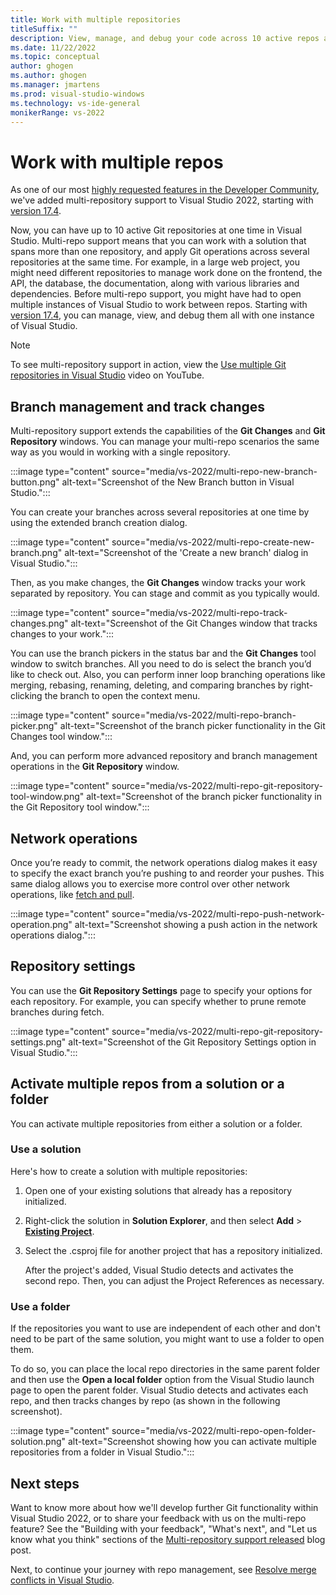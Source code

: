 ```yaml
---
title: Work with multiple repositories
titleSuffix: ""
description: View, manage, and debug your code across 10 active repos at the same time by using the Git tooling within Visual Studio.
ms.date: 11/22/2022
ms.topic: conceptual
author: ghogen
ms.author: ghogen
ms.manager: jmartens
ms.prod: visual-studio-windows
ms.technology: vs-ide-general
monikerRange: vs-2022
---
```

# Work with multiple repos

As one of our most [highly requested features in the Developer Community](https://developercommunity.visualstudio.com/t/allow-multiple-git-repositories-to-be-active-at-on/351156), we've added multi-repository support to Visual Studio 2022, starting with [version 17.4](/visualstudio/releases/2022/release-notes-v17.4).

Now, you can have up to 10 active Git repositories at one time in Visual Studio. Multi-repo support means that you can work with a solution that spans more than one repository, and apply Git operations across several repositories at the same time. For example, in a large web project, you might need different repositories to manage work done on the frontend, the API, the database, the documentation, along with various libraries and dependencies. Before multi-repo support, you might have had to open multiple instances of Visual Studio to work between repos. Starting with [version 17.4](/visualstudio/releases/2022/release-notes-v17.4), you can manage, view, and debug them all with one instance of Visual Studio.

> [!NOTE]
> To see multi-repository support in action, view the [Use multiple Git repositories in Visual Studio](https://www.youtube.com/watch?v=ctnlQzX2YwI&t=34s) video on YouTube.

## Branch management and track changes

Multi-repository support extends the capabilities of the **Git Changes** and **Git Repository** windows. You can manage your multi-repo scenarios the same way as you would in working with a single repository.

:::image type="content" source="media/vs-2022/multi-repo-new-branch-button.png" alt-text="Screenshot of the New Branch button in Visual Studio.":::

You can create your branches across several repositories at one time by using the extended branch creation dialog.

:::image type="content" source="media/vs-2022/multi-repo-create-new-branch.png" alt-text="Screenshot of the 'Create a new branch' dialog in Visual Studio.":::

Then, as you make changes, the **Git Changes** window tracks your work separated by repository. You can stage and commit as you typically would.

:::image type="content" source="media/vs-2022/multi-repo-track-changes.png" alt-text="Screenshot of the Git Changes window that tracks changes to your work.":::

You can use the branch pickers in the status bar and the **Git Changes** tool window to switch branches. All you need to do is select the branch you’d like to check out. Also, you can perform inner loop branching operations like merging, rebasing, renaming, deleting, and comparing branches by right-clicking the branch to open the context menu.

:::image type="content" source="media/vs-2022/multi-repo-branch-picker.png" alt-text="Screenshot of the branch picker functionality in the Git Changes tool window.":::

And, you can perform more advanced repository and branch management operations in the **Git Repository** window.

:::image type="content" source="media/vs-2022/multi-repo-git-repository-tool-window.png" alt-text="Screenshot of the branch picker functionality in the Git Repository tool window.":::

## Network operations

Once you’re ready to commit, the network operations dialog makes it easy to specify the exact branch you’re pushing to and reorder your pushes. This same dialog allows you to exercise more control over other network operations, like [fetch and pull](git-fetch-pull-sync.md).

:::image type="content" source="media/vs-2022/multi-repo-push-network-operation.png" alt-text="Screenshot showing a push action in the network operations dialog.":::

## Repository settings

You can use the **Git Repository Settings** page to specify your options for each repository. For example, you can specify whether to prune remote branches during fetch.

:::image type="content" source="media/vs-2022/multi-repo-git-repository-settings.png" alt-text="Screenshot of the Git Repository Settings option in Visual Studio.":::

## Activate multiple repos from a solution or a folder

You can activate multiple repositories from either a solution or a folder.

### Use a solution

Here's how to create a solution with multiple repositories:

1. Open one of your existing solutions that already has a repository initialized.

1. Right-click the solution in **Solution Explorer**, and then select **Add** > **[Existing Project](../ide/use-solution-explorer.md#the-add-context-menu-fly-out)**.

1. Select the .csproj file for another project that has a repository initialized.

   After the project's added, Visual Studio detects and activates the second repo. Then, you can adjust the Project References as necessary.

### Use a folder

If the repositories you want to use are independent of each other and don't need to be part of the same solution, you might want to use a folder to open them.

To do so, you can place the local repo directories in the same parent folder and then use the **Open a local folder** option from the Visual Studio launch page to open the parent folder. Visual Studio detects and activates each repo, and then tracks changes by repo (as shown in the following screenshot).

:::image type="content" source="media/vs-2022/multi-repo-open-folder-solution.png" alt-text="Screenshot showing how you can activate multiple repositories from a folder in Visual Studio.":::

## Next steps

Want to know more about how we'll develop further Git functionality within Visual Studio 2022, or to share your feedback with us on the multi-repo feature? See the "Building with your feedback", "What's next", and "Let us know what you think" sections of the [Multi-repository support released](https://devblogs.microsoft.com/visualstudio/multi-repository-support-released/) blog post.

Next, to continue your journey with repo management, see [Resolve merge conflicts in Visual Studio](git-resolve-conflicts.md).